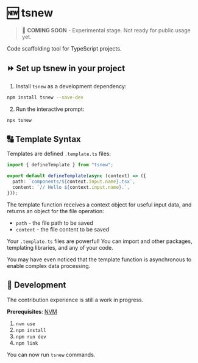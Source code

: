 # 🆕 tsnew

> 🚧 **COMING SOON** - Experimental stage. Not ready for public usage yet.

Code scaffolding tool for TypeScript projects.

## ⏩ Set up tsnew in your project

1. Install `tsnew` as a development dependency:

```sh
npm install tsnew --save-dev
```

2. Run the interactive prompt:

```sh
npx tsnew
```

## 🔠 Template Syntax

Templates are defined `.template.ts` files:

```ts
import { defineTemplate } from "tsnew";

export default defineTemplate(async (context) => ({
  path: `components/${context.input.name}.tsx`,
  content: `// Hello ${context.input.name}.`,
}));
```

The template function receives a context object for useful input data, and returns an object for the file operation:

- `path` - the file path to be saved
- `content` - the file content to be saved

Your `.template.ts` files are powerful! You can import and other packages, templating libraries, and any of your code.

You may have even noticed that the template function is asynchronous to enable complex data processing.

## 🎦 Development

The contribution experience is still a work in progress.

**Prerequisites**: [NVM](https://nvm.sh/)

1. `nvm use`
2. `npm install`
3. `npm run dev`
4. `npm link`

You can now run `tsnew` commands.
